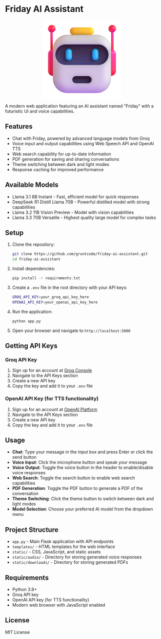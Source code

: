 # Friday AI Assistant

<div align="center">
  <img src="https://raw.githubusercontent.com/gruntcode/friday-ai-assistant/main/static/images/friday-avatar.png" alt="Friday AI Assistant" >
</div>

A modern web application featuring an AI assistant named "Friday" with a futuristic UI and voice capabilities.

## Features

- Chat with Friday, powered by advanced language models from Groq
- Voice input and output capabilities using Web Speech API and OpenAI TTS
- Web search capability for up-to-date information
- PDF generation for saving and sharing conversations
- Theme switching between dark and light modes
- Response caching for improved performance

## Available Models

- Llama 3.1 8B Instant - Fast, efficient model for quick responses
- DeepSeek R1 Distill Llama 70B - Powerful distilled model with strong capabilities
- Llama 3.2 11B Vision Preview - Model with vision capabilities
- Llama 3.3 70B Versatile - Highest quality large model for complex tasks

## Setup

1. Clone the repository:

   ```bash
   git clone https://github.com/gruntcode/friday-ai-assistant.git
   cd friday-ai-assistant
   ```

2. Install dependencies:

   ```bash
   pip install -r requirements.txt
   ```

3. Create a `.env` file in the root directory with your API keys:

   ```bash
   GROQ_API_KEY=your_groq_api_key_here
   OPENAI_API_KEY=your_openai_api_key_here
   ```

4. Run the application:

   ```bash
   python app.py
   ```

5. Open your browser and navigate to `http://localhost:5000`

## Getting API Keys

### Groq API Key

1. Sign up for an account at [Groq Console](https://console.groq.com/)
2. Navigate to the API Keys section
3. Create a new API key
4. Copy the key and add it to your `.env` file

### OpenAI API Key (for TTS functionality)

1. Sign up for an account at [OpenAI Platform](https://platform.openai.com/)
2. Navigate to the API Keys section
3. Create a new API key
4. Copy the key and add it to your `.env` file

## Usage

- **Chat**: Type your message in the input box and press Enter or click the send button
- **Voice Input**: Click the microphone button and speak your message
- **Voice Output**: Toggle the voice button in the header to enable/disable voice responses
- **Web Search**: Toggle the search button to enable web search capabilities
- **PDF Generation**: Toggle the PDF button to generate a PDF of the conversation
- **Theme Switching**: Click the theme button to switch between dark and light modes
- **Model Selection**: Choose your preferred AI model from the dropdown menu

## Project Structure

- `app.py` - Main Flask application with API endpoints
- `templates/` - HTML templates for the web interface
- `static/` - CSS, JavaScript, and static assets
- `static/audio/` - Directory for storing generated voice responses
- `static/downloads/` - Directory for storing generated PDFs

## Requirements

- Python 3.8+
- Groq API key
- OpenAI API key (for TTS functionality)
- Modern web browser with JavaScript enabled

## License

MIT License
